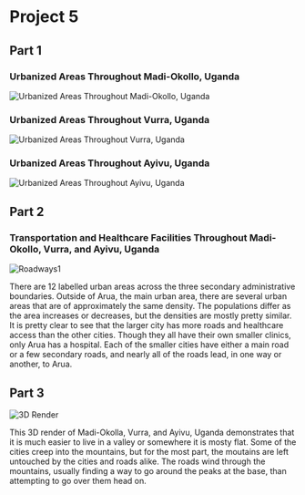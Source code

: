 # Project 5

## Part 1

### Urbanized Areas Throughout Madi-Okollo, Uganda
![Urbanized Areas Throughout Madi-Okollo, Uganda](https://user-images.githubusercontent.com/78177942/118550719-05941680-b72b-11eb-9489-ffac83de17a7.png)

### Urbanized Areas Throughout Vurra, Uganda
![Urbanized Areas Throughout Vurra, Uganda](https://user-images.githubusercontent.com/78177942/118550729-088f0700-b72b-11eb-87b2-ce06ae4d7d11.png)

### Urbanized Areas Throughout Ayivu, Uganda
![Urbanized Areas Throughout Ayivu, Uganda](https://user-images.githubusercontent.com/78177942/118550738-0a58ca80-b72b-11eb-93da-f47cfe579041.png)

## Part 2

### Transportation and Healthcare Facilities Throughout Madi-Okollo, Vurra, and Ayivu, Uganda
![Roadways1](https://user-images.githubusercontent.com/78177942/118550800-22c8e500-b72b-11eb-9a50-53d78108f825.png)

There are 12 labelled urban areas across the three secondary administrative boundaries.  Outside of Arua, the main urban area, there are several urban areas that are of approximately the same density.  The populations differ as the area increases or decreases, but the densities are mostly pretty similar.  It is pretty clear to see that the larger city has more roads and healthcare access than the other cities.  Though they all have their own smaller clinics, only Arua has a hospital.  Each of the smaller cities have either a main road or a few secondary roads, and nearly all of the roads lead, in one way or another, to Arua.

## Part 3

![3D Render](https://user-images.githubusercontent.com/78177942/118552089-78ea5800-b72c-11eb-88f8-1159a0d34658.png)

This 3D render of Madi-Okolla, Vurra, and Ayivu, Uganda demonstrates that it is much easier to live in a valley or somewhere it is mosty flat.  Some of the cities creep into the mountains, but for the most part, the moutains are left untouched by the cities and roads alike.  The roads wind through the mountains, usually finding a way to go around the peaks at the base, than attempting to go over them head on.  
